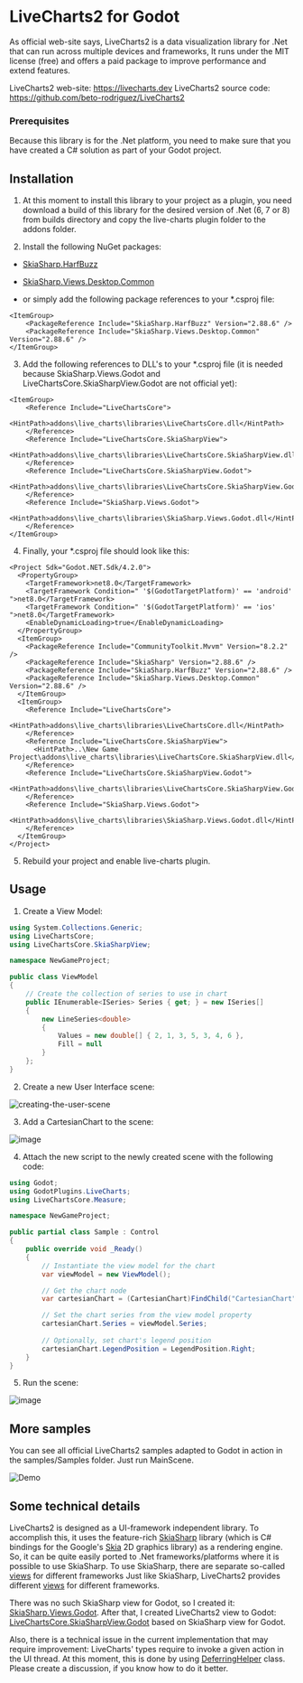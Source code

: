 # LiveCharts2 for Godot

As official web-site says, LiveCharts2 is a data visualization library for .Net that can run across multiple devices and frameworks,
It runs under the MIT license (free) and offers a paid package to improve performance and extend features.

LiveCharts2 web-site: https://livecharts.dev
LiveCharts2 source code: https://github.com/beto-rodriguez/LiveCharts2

### Prerequisites

Because this library is for the .Net platform, you need to make sure that you have created a C# solution as part of your Godot project.

## Installation

1. At this moment to install this library to your project as a plugin, you need download a build of this library for the desired version of .Net (6, 7 or 8) from builds directory and copy the live-charts plugin folder to the addons folder.

2. Install the following NuGet packages:

* [SkiaSharp.HarfBuzz](https://www.nuget.org/packages/SkiaSharp.HarfBuzz)
* [SkiaSharp.Views.Desktop.Common](https://www.nuget.org/packages/SkiaSharp.Views.Desktop.Common)

* or simply add the following package references to your *.csproj file:

```xaml
<ItemGroup>
    <PackageReference Include="SkiaSharp.HarfBuzz" Version="2.88.6" />
    <PackageReference Include="SkiaSharp.Views.Desktop.Common" Version="2.88.6" />
</ItemGroup>
```
 
3. Add the following references to DLL's to your *.csproj file (it is needed because SkiaSharp.Views.Godot and LiveChartsCore.SkiaSharpView.Godot are not official yet):

```xaml
<ItemGroup>
    <Reference Include="LiveChartsCore">
        <HintPath>addons\live_charts\libraries\LiveChartsCore.dll</HintPath>
    </Reference>
    <Reference Include="LiveChartsCore.SkiaSharpView">
        <HintPath>addons\live_charts\libraries\LiveChartsCore.SkiaSharpView.dll</HintPath>
    </Reference>
    <Reference Include="LiveChartsCore.SkiaSharpView.Godot">
        <HintPath>addons\live_charts\libraries\LiveChartsCore.SkiaSharpView.Godot.dll</HintPath>
    </Reference>
    <Reference Include="SkiaSharp.Views.Godot">
        <HintPath>addons\live_charts\libraries\SkiaSharp.Views.Godot.dll</HintPath>
    </Reference>
</ItemGroup>
```

4. Finally, your *.csproj file should look like this:
```xaml
<Project Sdk="Godot.NET.Sdk/4.2.0">
  <PropertyGroup>
    <TargetFramework>net8.0</TargetFramework>
    <TargetFramework Condition=" '$(GodotTargetPlatform)' == 'android' ">net8.0</TargetFramework>
    <TargetFramework Condition=" '$(GodotTargetPlatform)' == 'ios' ">net8.0</TargetFramework>
    <EnableDynamicLoading>true</EnableDynamicLoading>
  </PropertyGroup>
  <ItemGroup>
    <PackageReference Include="CommunityToolkit.Mvvm" Version="8.2.2" />
    <PackageReference Include="SkiaSharp" Version="2.88.6" />
    <PackageReference Include="SkiaSharp.HarfBuzz" Version="2.88.6" />
    <PackageReference Include="SkiaSharp.Views.Desktop.Common" Version="2.88.6" />
  </ItemGroup>
  <ItemGroup>
    <Reference Include="LiveChartsCore">
      <HintPath>addons\live_charts\libraries\LiveChartsCore.dll</HintPath>
    </Reference>
    <Reference Include="LiveChartsCore.SkiaSharpView">
      <HintPath>..\New Game Project\addons\live_charts\libraries\LiveChartsCore.SkiaSharpView.dll</HintPath>
    </Reference>
    <Reference Include="LiveChartsCore.SkiaSharpView.Godot">
      <HintPath>addons\live_charts\libraries\LiveChartsCore.SkiaSharpView.Godot.dll</HintPath>
    </Reference>
    <Reference Include="SkiaSharp.Views.Godot">
      <HintPath>addons\live_charts\libraries\SkiaSharp.Views.Godot.dll</HintPath>
    </Reference>
  </ItemGroup>
</Project>
```

5. Rebuild your project and enable live-charts plugin.

## Usage

1. Create a View Model:

```csharp
using System.Collections.Generic;
using LiveChartsCore;
using LiveChartsCore.SkiaSharpView;

namespace NewGameProject;

public class ViewModel
{
    // Create the collection of series to use in chart
    public IEnumerable<ISeries> Series { get; } = new ISeries[]
    {
        new LineSeries<double>
        {
            Values = new double[] { 2, 1, 3, 5, 3, 4, 6 },
            Fill = null
        }
    };
}
```

2. Create a new User Interface scene:

![creating-the-user-scene](https://github.com/Ilnazz/godot-live-charts/assets/24940119/2f2215e8-afd4-4b92-9e95-9b44dd252ea1)

3. Add a CartesianChart to the scene:

![image](https://github.com/Ilnazz/godot-live-charts/assets/24940119/a4ad317d-40a9-4b1f-b7b2-276b2c2955d1)

4. Attach the new script to the newly created scene with the following code:

```csharp
using Godot;
using GodotPlugins.LiveCharts;
using LiveChartsCore.Measure;

namespace NewGameProject;

public partial class Sample : Control
{
    public override void _Ready()
    {
        // Instantiate the view model for the chart
        var viewModel = new ViewModel();

        // Get the chart node
        var cartesianChart = (CartesianChart)FindChild("CartesianChart");

        // Set the chart series from the view model property
        cartesianChart.Series = viewModel.Series;
        
        // Optionally, set chart's legend position
        cartesianChart.LegendPosition = LegendPosition.Right;
    }
}
```

5. Run the scene:

![image](https://github.com/Ilnazz/godot-live-charts/assets/24940119/de7a3db6-4105-437c-ba63-5e3a0dc539a6)

## More samples

You can see all official LiveCharts2 samples adapted to Godot in action in the samples/Samples folder. Just run MainScene.

![Demo](https://github.com/Ilnazz/LiveCharts2_Godot/blob/master/Example.gif)

## Some technical details

LiveCharts2 is designed as a UI-framework independent library. To accomplish this, it uses the feature-rich [SkiaSharp](https://github.com/mono/SkiaSharp) library (which is C# bindings for the Google's [Skia](https://skia.org/) 2D graphics library) as a rendering engine. So, it can be quite easily ported to .Net frameworks/platforms where it is possible to use SkiaSharp. To use SkiaSharp, there are separate so-called [views](https://github.com/mono/SkiaSharp/tree/main/source/SkiaSharp.Views) for different frameworks Just like SkiaSharp, LiveCharts2 provides different [views](https://github.com/beto-rodriguez/LiveCharts2/tree/master/src/skiasharp) for different frameworks.

There was no such SkiaSharp view for Godot, so I created it: [SkiaSharp.Views.Godot](https://github.com/Ilnazz/SkiaSharp.Views.Godot).
After that, I created LiveCharts2 view to Godot: [LiveChartsCore.SkiaSharpView.Godot](https://github.com/Ilnazz/LiveChartsCore.SkiaSharpView.Godot) based on SkiaSharp view for Godot.

Also, there is a technical issue in the current implementation that may require improvement: LiveCharts' types require to invoke a given action in the UI thread. At this moment, this is done by using [DeferringHelper](https://github.com/Ilnazz/LiveChartsCore.SkiaSharpView.Godot/blob/master/src/skiasharp/LiveChartsCore.SkiaSharpView.Godot/DeferringHelper.cs) class. Please create a discussion, if you know how to do it better.
